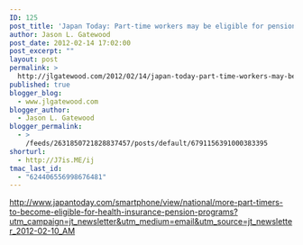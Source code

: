 ```yaml
---
ID: 125
post_title: 'Japan Today: Part-time workers may be eligible for pension, healthcare'
author: Jason L. Gatewood
post_date: 2012-02-14 17:02:00
post_excerpt: ""
layout: post
permalink: >
  http://jlgatewood.com/2012/02/14/japan-today-part-time-workers-may-be-eligible-for-pension-healthcare/
published: true
blogger_blog:
  - www.jlgatewood.com
blogger_author:
  - Jason L. Gatewood
blogger_permalink:
  - >
    /feeds/2631850721828837457/posts/default/6791156391000383395
shorturl:
  - http://J7is.ME/ij
tmac_last_id:
  - "624406556998676481"
---
```

<a href="http://www.japantoday.com/smartphone/view/national/more-part-timers-to-become-eligible-for-health-insurance-pension-programs?utm_campaign=jt_newsletter&utm_medium=email&utm_source=jt_newsletter_2012-02-10_AM">http://www.japantoday.com/smartphone/view/national/more-part-timers-to-become-eligible-for-health-insurance-pension-programs?utm_campaign=jt_newsletter&utm_medium=email&utm_source=jt_newsletter_2012-02-10_AM</a>